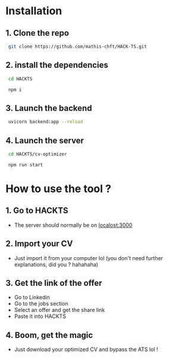 # Installation
## 1. Clone the repo

```bash
 git clone https://github.com/mathis-chft/HACK-TS.git
```
## 2. install the dependencies
```bash
 cd HACKTS
```
```bash
 npm i
```
## 3. Launch the backend
```bash
 uvicorn backend:app --reload
```
## 4. Launch the server
```bash
 cd HACKTS/cv-optimizer
```

```bash
 npm run start
```

# How to use the tool ?

## 1. Go to HACKTS
- The server should normally be on [localost:3000](http://localhost:3000)

## 2. Import your CV
- Just import it from your computer lol (you don't need further explanations, did you ? hahahaha)

## 3. Get the link of the offer
- Go to Linkedin
- Go to the jobs section
- Select an offer and get the share link
- Paste it into HACKTS

## 4. Boom, get the magic
- Just download your optimized CV and bypass the ATS lol !
